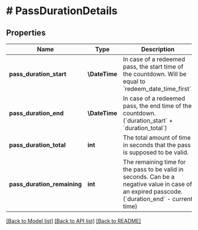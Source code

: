 # # PassDurationDetails

## Properties

Name | Type | Description | Notes
------------ | ------------- | ------------- | -------------
**pass_duration_start** | **\DateTime** | In case of a redeemed pass, the start time of the countdown. Will be equal to &#x60;redeem_date_time_first&#x60;. |
**pass_duration_end** | **\DateTime** | In case of a redeemed pass, the end time of the countdown. (&#x60;duration_start&#x60; + &#x60;duration_total&#x60;) |
**pass_duration_total** | **int** | The total amount of time in seconds that the pass is supposed to be valid. |
**pass_duration_remaining** | **int** | The remaining time for the pass to be valid in seconds. Can be a negative value in case of an expired passcode. (&#x60;duration_end&#x60; - current time) |

[[Back to Model list]](../../README.md#models) [[Back to API list]](../../README.md#endpoints) [[Back to README]](../../README.md)
